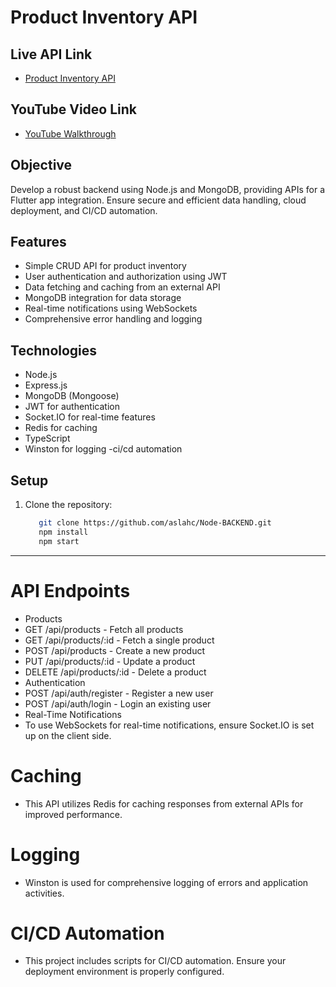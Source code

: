 # Product Inventory API
## Live API Link
- [Product Inventory API](http://api.aslah.online/api/products)

## YouTube Video Link
- [YouTube Walkthrough](https://youtu.be/JVRwSUECjbg)

## Objective

Develop a robust backend using Node.js and MongoDB, providing APIs for a Flutter app integration. Ensure secure and efficient data handling, cloud deployment, and CI/CD automation.

## Features

- Simple CRUD API for product inventory
- User authentication and authorization using JWT
- Data fetching and caching from an external API
- MongoDB integration for data storage
- Real-time notifications using WebSockets
- Comprehensive error handling and logging

## Technologies

- Node.js
- Express.js
- MongoDB (Mongoose)
- JWT for authentication
- Socket.IO for real-time features
- Redis for caching
- TypeScript 
- Winston for logging
  -ci/cd automation

## Setup

1. Clone the repository:
   ```bash
      git clone https://github.com/aslahc/Node-BACKEND.git
      npm install
      npm start
****

  # API Endpoints
- Products
- GET /api/products - Fetch all products
- GET /api/products/:id - Fetch a single product
- POST /api/products - Create a new product
- PUT /api/products/:id - Update a product
- DELETE /api/products/:id - Delete a product
- Authentication
- POST /api/auth/register - Register a new user
- POST /api/auth/login - Login an existing user
- Real-Time Notifications
- To use WebSockets for real-time notifications, ensure Socket.IO is set up on the client side.

# Caching
- This API utilizes Redis for caching responses from external APIs for improved performance.

# Logging
- Winston is used for comprehensive logging of errors and application activities.

# CI/CD Automation
- This project includes scripts for CI/CD automation. Ensure your deployment environment is properly configured.
